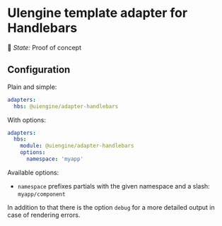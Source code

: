 # UIengine template adapter for Handlebars

🚦 *State:* Proof of concept

## Configuration

Plain and simple:

```yaml
adapters:
  hbs: @uiengine/adapter-handlebars
```

With options:

```yaml
adapters:
  hbs:
    module: @uiengine/adapter-handlebars
    options:
      namespace: 'myapp'
```

Available options:

- `namespace` prefixes partials with the given namespace and a slash: `myapp/component`

In addition to that there is the option `debug` for a more detailed output in case of rendering errors.

